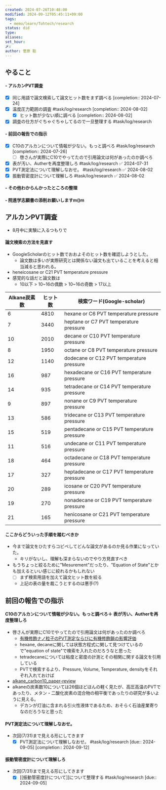```yaml
---
created: 2024-07-26T10:48:00
modified: 2024-09-12T05:45:11+09:00
tags:
  - memo/learn/Tohtech/research
status: did
type: 
aliases: 
set_hour: 
〆: 
author: 菅原 聡
---
```

## やること
#### - アルカンPVT調査
- [x] 同じ用語で論文検索して論文ヒット数をまず調べる  [completion:: 2024-07-24]
- [x] 温度圧力範囲の調査 #task/log/research  [completion:: 2024-08-02]
	- [x] ヒット数が少ない順に調べる  [completion:: 2024-08-02]
- [x] 調査の仕方がぐちゃぐちゃしてるので一旦整理する #task/log/research
#### - 前回の報告での指示
- [x] C10のアルカンについて情報が少ない。もっと調べろ #task/log/research  [completion:: 2024-07-26]
	- [ ] 啓さんが実際にC10でやってたので引用論文は何があったのか調べろ
- [x] 表が汚い、Autherを再度整理しろ #task/log/research ✅ 2024-07-31
- [x] PVT測定法について理解しなおせ。 #task/log/research ✅ 2024-08-02
- [x] 振動管密度計について理解しろ #task/log/research ✅ 2024-08-02
#### - その他わからんかったところの整理

#### - 院進学志願書の添削お願いしますm()m

## アルカンPVT調査
- 8月中に実験に入るつもりで
#### 論文検索の方法を見直す
- GoogleScholarのヒット数でおおよそのヒット数を確認しようとした。
	- 論文数は多いが実際研究とは関係ない論文も出ていることを考えると相当減ると思われる。
- heneicosane or C21 PVT temperature pressure
- 感覚的な話だと論文数は
	- 10以下 > 10~16の偶数 > 10~16の奇数 > 17以上 

| Alkane炭素数 | ヒット数 | 検索ワード(Google-scholar)                       |
| --------- | ---- | ------------------------------------------- |
| 6         | 4810 | hexane or C6 PVT temperature pressure       |
| 7         | 3440 | heptane or C7 PVT temperature pressure      |
| 10        | 2010 | decane or C10 PVT temperature pressure      |
| 8         | 1950 | octane or C8 PVT temperature pressure       |
| 12        | 1140 | dodecane or C12 PVT temperature pressure    |
| 16        | 987  | hexadecane or C16 PVT temperature pressure  |
| 14        | 935  | tetradecane or C14 PVT temperature pressure |
| 9         | 897  | nonane or C9 PVT temperature pressure       |
| 13        | 586  | tridecane or C13 PVT temperature pressure   |
| 15        | 519  | pentadecane or C15 PVT temperature pressure |
| 11        | 516  | undecane or C11 PVT temperature pressure    |
| 18        | 464  | octadecane or C18 PVT temperature pressure  |
| 17        | 327  | heptadecane or C17 PVT temperature pressure |
| 20        | 289  | icosane or C20 PVT temperature pressure     |
| 19        | 270  | nonadecane or C19 PVT temperature pressure  |
| 21        | 165  | henicosane or C21 PVT temperature pressure  |

#### ここからどういった手順を踏むべきか
- 今まで論文をひたすらコピペしてどんな論文があるのか見る作業になっていた。
	- キリがないし、理解も深まらないのでやり方見直すべき
- もうちょっと絞るために"Mesurement"だったり、"Equation of State"とかも加えるといい感じに絞れるかもしれない
	- [ ] まず検索用語を加えて論文ヒット数を絞る
	- 上記の表の量を裁こうとするのは悪手(?)
## 前回の報告での指示
#### C10のアルカンについて情報が少ない。もっと調べろ＋ 表が汚い、Autherを再度整理しろ
- 啓さんが実際にC10でやってたので引用論文は何があったのか調べろ
	- [有機修飾ナノ粒子のPVT測定ならびに有機修飾鎖の影響評価](<file:///C:/Users/sg_sa/OneDrive%20-%20%E6%9D%B1%E5%8C%97%E5%B7%A5%E6%A5%AD%E5%A4%A7%E5%AD%A6/PDF%E3%81%94%E3%81%A3%E3%81%9F%E7%85%AE/%E4%BD%90%E8%97%A4%E7%A0%94%E7%A9%B6%E5%AE%A4_%E8%B3%87%E6%96%99/%E8%AB%96%E6%96%87%E9%96%B2%E8%A6%A7%E7%94%A8/18_%E4%BD%90%E8%97%A4%E7%A0%94%E7%A9%B6%E5%AE%A4_%E4%BD%90%E8%97%A4%E5%95%93.pdf>)
	- hexane, decaneに関しては状態方程式に関して見つけているので"equation of state"で検索を入れたのだろうなと思った
	- tetradecaneについては粘度と密度の計測とその相関に関する論文を引用している
	- PVTで検索するより、Pressure, Volume, Temperature, densityをそれぞれ入れておけば
- [alkane_carbon10_paper-review](https://www.notion.so/harao/90017b03154e4d3b906f809d33999383?v=481d8e78df244cd79a9ce8eebcbc6aa7&pvs=4)
- alkaneの炭素数10については26個ほどほんの軽く見たが、高圧高温のPVTであったり、メタン・二酸化炭素の混合物の相平衡であったりの研究が多いように見える。
	- デカンが灯油に含まれる引火性液体であるため、おそらく石油産業寄りなのだろうなと思った
#### PVT測定法について理解しなおせ。
- 次回(7/31)まで見える形にしてきます 
	- [x] PVT測定法について理解しなおせ。 #task/log/research  [due:: 2024-09-05]  [completion:: 2024-09-12]
#### 振動管密度計について理解しろ
- 次回(7/31)まで見える形にしてきます
	- [x] [[振動管密度計について]]について整理する #task/log/research  [due:: 2024-09-05]

<div style="page-break-after: always;"></div>




